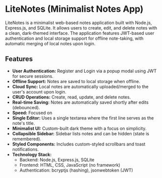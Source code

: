 # LiteNotes (Minimalist Notes App)

LiteNotes is a minimalist web-based notes application built with Node.js, Express.js, and SQLite. It allows users to create, edit, and delete notes with a clean, dark-themed interface. The application features JWT-based user authentication and local storage support for offline note-taking, with automatic merging of local notes upon login.

## Features

- **User Authentication:** Register and Login via a popup modal using JWT for secure sessions.
- **Offline Support:** Notes are saved to local storage when offline.
- **Cloud Sync:** Local notes are automatically uploaded/merged to the user's account upon login.
- **CRUD Operations:** Create, read, update, and delete notes.
- **Real-time Saving:** Notes are automatically saved shortly after edits (debounced).
- **Speed:** Focused on 
- **Single Editor:** Uses a single textarea where the first line serves as the note's title.
- **Minimalist UI:** Custom-built dark theme with a focus on simplicity.
- **Collapsible Sidebar:** Sidebar lists notes and can be hidden (state is remembered).
- **Styled Components:** Includes custom-styled scrollbars and toast notifications.
- **Technology Stack:**
    - Backend: Node.js, Express.js, SQLite
    - Frontend: HTML, CSS, JavaScript (no framework)
    - Authentication: bcryptjs (hashing), jsonwebtoken (JWT)

